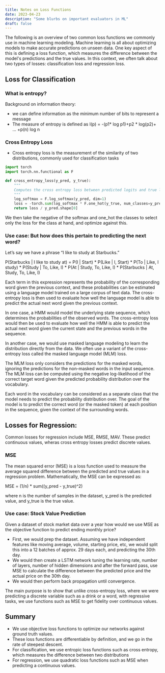 ```yaml
---
title: Notes on Loss Functions
date: 2023-04-23
description: "Some blurbs on important evaluators in ML"
draft: false
---
```

The following is an overview of two common loss functions we commonly use in machine learning modeling. Machine learning is all about optimizing models to make accurate predictions on unseen data. One key aspect of this is defining a loss function, which measures the difference between the model's predictions and the true values. In this context, we often talk about two types of losses: classification loss and regression loss.

## Loss for Classification

### What is entropy?

Background on information theory:

- we can define information as the minimum number of bits to represent a message
- The measure of entropy is defined as I(p) = -(p1* log p1)+p2 * log(p2)+ … +p(n) log n

### Cross Entropy Loss

- Cross entropy loss is the measurement of the similarity of two distributions, commonly used for classification tasks

```python
import torch
import torch.nn.functional as F

def cross_entropy_loss(y_pred, y_true):
    """
    Computes the cross entropy loss between predicted logits and true labels.
    """
    log_softmax = F.log_softmax(y_pred, dim=1)
    loss = -torch.sum(log_softmax * F.one_hot(y_true, num_classes=y_pred.shape[1]))
    return loss / y_pred.shape[0]
```

We then take the negative of the softmax and one_hot the classes to select only the loss for the class at hand, and optimize against this.

### Use case: But how does this pertain to predicting the next word?

Let’s say we have a phrase “I like to study at Starbucks.” 

P(Starbucks | I like to study at) = P(I | Start) * P(Like | I, Start) * P(To | Like, I study) * P(Study | To, Like, I) * P(At | Study, To, Like, I) * P(Starbucks | At, Study, To, Like, I)

Each term in this expression represents the probability of the corresponding word given the previous context, and these probabilities can be estimated using a language model trained on a large corpus of text data. The cross-entropy loss is then used to evaluate how well the language model is able to predict the actual next word given the previous context.

In one case, a HMM would model the underlying state sequence, which determines the probabilities of the observed words. The cross-entropy loss would then be used to evaluate how well the HMM is able to predict the actual next word given the current state and the previous words in the sequence.

In another case, we would use masked language modeling to learn the distribution directly from the data. We often use a variant of the cross-entropy loss called the masked language model (MLM) loss. 

The MLM loss only considers the predictions for the masked words, ignoring the predictions for the non-masked words in the input sequence. The MLM loss can be computed using the negative log-likelihood of the correct target word given the predicted probability distribution over the vocabulary.

Each word in the vocabulary can be considered as a separate class that the model needs to predict the probability distribution over. The goal of the model is to predict the correct word (or the masked token) at each position in the sequence, given the context of the surrounding words.

## Losses for Regression:

Common losses for regression include MSE, RMSE, MAV. These predict continuous values, wheras cross entropy losses predict discrete values. 

### MSE

The mean squared error (MSE) is a loss function used to measure the average squared difference between the predicted and true values in a regression problem. Mathematically, the MSE can be expressed as:

MSE = (1/n) * sum((y_pred - y_true)^2)

where n is the number of samples in the dataset, y_pred is the predicted value, and y_true is the true value.

### Use case: Stock Value Prediction

Given a dataset of stock market data over a year how would we use MSE as the objective function to predict ending monthly price?

- First, we would prep the dataset. Assuming we have independent features like moving average, volume, starting price, etc, we would split this into a 12 batches of approx. 29 days each, and predicting the 30th day.
- We would then create a LSTM network tuning the learning rate, number of layers, number of hidden dimensions and after the forward pass, use MSE to calculate the difference between the predicted price and the actual price on the 30th day.
- We would then perform back propagation until convergence.

The main purpose is to show that unlike cross-entropy loss, where we were predicting a discrete variable such as a drink or a word, with regressive tasks, we use functions such as MSE to get fidelity over continuous values. 

## Summary

- We use objective loss functions to optimize our networks against ground truth values.
- These loss functions are differentiable by definition, and we go in the rate of steepest descent.
- For classification, we use entropic loss functions such as cross entropy, which measures the difference between two distributions
- For regression, we use quadratic loss functions such as MSE when predicting a continuous values.